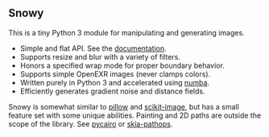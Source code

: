 ## Snowy

This is a tiny Python 3 module for manipulating and generating images.
- Simple and flat API. See the [documentation](https://github.prideout.net/snowy/).
- Supports resize and blur with a variety of filters.
- Honors a specified wrap mode for proper boundary behavior.
- Supports simple OpenEXR images (never clamps colors).
- Written purely in Python 3 and accelerated using [numba](https://numba.pydata.org/).
- Efficiently generates gradient noise and distance fields.

Snowy is somewhat similar to [pillow](https://python-pillow.org/) and
[scikit-image](https://scikit-image.org/), but has a small feature set with some unique abilities.
Painting and 2D paths are outside the scope of the library. See
  [pycairo](https://pycairo.readthedocs.io/en/latest/) or
  [skia-pathops](https://github.com/fonttools/skia-pathops).

<!--

Examples
- The EXR demo image sucks
- Load the flake, create drop shadow, composite it over noise
- Islands
- to_planar and from_planar

Write a section on wrap modes

I think we need some modicum of color space handling, at least in load / save -- isn't the blurry
  poodle slightly dark?  Create a page in "test" and use chrome. (or implement generate_gallery)

travis
  should run generate as well as test_snowy

BUG:
  when saving a solid color image, I think this exception can be thrown:
    "Max value == min value, ambiguous given dtype"
  also, "Lossy conversion from float64 to uint8." warnings are annoying

open graph tags and thumbnail

TODO items after open source release

  io can have generate_gallery for making HTML, and optional forced width/height/filter
  arbitrary rotation
  height field AO
  CPCF's
  variable radius blur (radius multiplier is a fn not a constant)
    test with a distance field + gradient
  prefiltering as seen in docs/hoppe
  pixel art scaling algorithm(s)
  add fractal.py
      mandelbrot example from numba
      also this: https://en.wikipedia.org/wiki/Buddhabrot

-->
